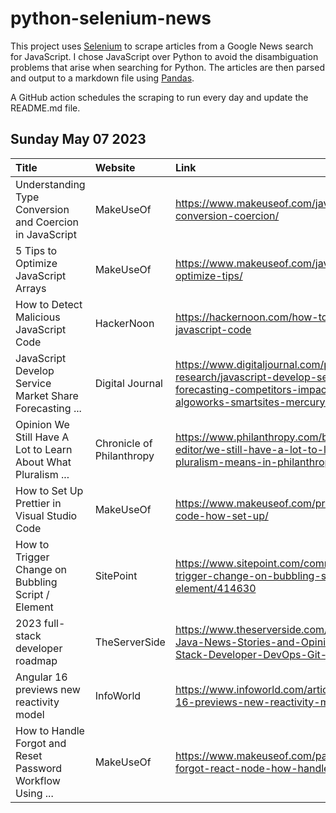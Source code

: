 # python-selenium-news

This project uses [Selenium](https://www.seleniumhq.org/) to scrape articles from a Google News search for JavaScript.
I chose JavaScript over Python to avoid the disambiguation problems that arise when searching for Python.
The articles are then parsed and output to a markdown file using [Pandas](https://pandas.pydata.org/).

A GitHub action schedules the scraping to run every day and update the README.md file.

## Sunday May 07 2023


| Title                                                          | Website                   | Link                                                                                                                                                                                |
|:---------------------------------------------------------------|:--------------------------|:------------------------------------------------------------------------------------------------------------------------------------------------------------------------------------|
| Understanding Type Conversion and Coercion in JavaScript       | MakeUseOf                 | https://www.makeuseof.com/javascript-type-conversion-coercion/                                                                                                                      |
| 5 Tips to Optimize JavaScript Arrays                           | MakeUseOf                 | https://www.makeuseof.com/javascript-arrays-optimize-tips/                                                                                                                          |
| How to Detect Malicious JavaScript Code                        | HackerNoon                | https://hackernoon.com/how-to-detect-malicious-javascript-code                                                                                                                      |
| JavaScript Develop Service Market Share Forecasting ...        | Digital Journal           | https://www.digitaljournal.com/pr/news/a2z-market-research/javascript-develop-service-market-share-forecasting-competitors-impact-globally-algoworks-smartsites-mercury-development |
| Opinion  We Still Have A Lot to Learn About What Pluralism ... | Chronicle of Philanthropy | https://www.philanthropy.com/blogs/letters-to-the-editor/we-still-have-a-lot-to-learn-about-what-pluralism-means-in-philanthropy                                                    |
| How to Set Up Prettier in Visual Studio Code                   | MakeUseOf                 | https://www.makeuseof.com/prettier-visual-studio-code-how-set-up/                                                                                                                   |
| How to Trigger Change on Bubbling Script / Element             | SitePoint                 | https://www.sitepoint.com/community/t/how-to-trigger-change-on-bubbling-script-element/414630                                                                                       |
| 2023 full-stack developer roadmap                              | TheServerSide             | https://www.theserverside.com/blog/Coffee-Talk-Java-News-Stories-and-Opinions/Roadmap-Full-Stack-Developer-DevOps-Git-Docker-Containers                                             |
| Angular 16 previews new reactivity model                       | InfoWorld                 | https://www.infoworld.com/article/3695589/angular-16-previews-new-reactivity-model.html                                                                                             |
| How to Handle Forgot and Reset Password Workflow Using ...     | MakeUseOf                 | https://www.makeuseof.com/password-reset-forgot-react-node-how-handle/                                                                                                              |